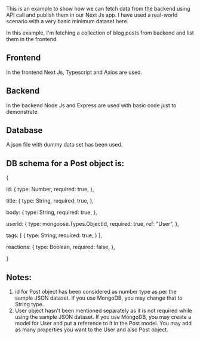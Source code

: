 This is an example to show how we can fetch data from the backend using API call and publish them in our Next Js app. I have used a real-world scenario with a very basic minimum dataset here.

In this example, I'm fetching a collection of blog posts from backend and list them in the frontend.

## Frontend

In the frontend Next Js, Typescript and Axios are used.

## Backend

In the backend Node Js and Express are used with basic code just to demonstrate.

## Database

A json file with dummy data set has been used.

## DB schema for a Post object is:

{

id: {
type: Number,
required: true,
},

title: {
type: String,
required: true,
},

body: {
type: String,
required: true,
},

userId: {
type: mongoose.Types.ObjectId,
required: true,
ref: "User",
},

tags: [
{
type: String,
required: true,
}
],

reactions: {
type: Boolean,
required: false,
},

}

## Notes:

1. id for Post object has been considered as number type as per the sample JSON dataset. If you use MongoDB, you may change that to String type.
2. User object hasn't been mentioned separately as it is not required while using the sample JSON dataset. If you use MongoDB, you may create a model for User and put a reference to it in the Post model. You may add as many properties you want to the User and also Post object.
